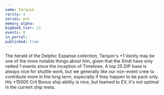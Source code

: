 ```yaml
---
name: Tarquin
rarity: 4
series: ent
memory_alpha:
bigbook_tier: 11
events: 0
in_portal:
published: true
---
```


The herald of the Delphic Expanse collection, Tarquin's +1 Vanity may be one of the more notable things about him, given that the Xindi have only netted 1 events since the inception of Timelines. A top 25 DIP base is always nice for shuttle work, but we generally like our non-event crew to contribute more in the long term, especially if they happen to be pack only. His +15000 Crit Bonus ship ability is nice, but teamed to EV, it's not optimal in the current ship meta.
